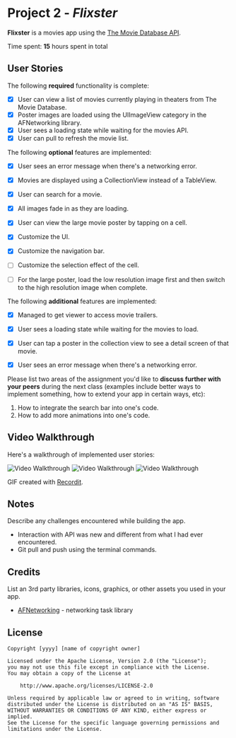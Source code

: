 # Project 2 - *Flixster*

**Flixster** is a movies app using the [The Movie Database API](http://docs.themoviedb.apiary.io/#).

Time spent: **15** hours spent in total

## User Stories

The following **required** functionality is complete:

- [x] User can view a list of movies currently playing in theaters from The Movie Database.
- [x] Poster images are loaded using the UIImageView category in the AFNetworking library.
- [x] User sees a loading state while waiting for the movies API.
- [x] User can pull to refresh the movie list.

The following **optional** features are implemented:

- [x] User sees an error message when there's a networking error.
- [x] Movies are displayed using a CollectionView instead of a TableView.
- [x] User can search for a movie.
- [x] All images fade in as they are loading.
- [x] User can view the large movie poster by tapping on a cell.
- [x] Customize the UI.
- [x] Customize the navigation bar.
- [ ] Customize the selection effect of the cell.
- [ ] For the large poster, load the low resolution image first and then switch to the high resolution image when complete.


The following **additional** features are implemented:

- [x] Managed to get viewer to access movie trailers.
- [x] User sees a loading state while waiting for the movies to load.
- [x] User can tap a poster in the collection view to see a detail screen of that movie.
- [x] User sees an error message when there's a networking error.


Please list two areas of the assignment you'd like to **discuss further with your peers** during the next class (examples include better ways to implement something, how to extend your app in certain ways, etc):

1. How to integrate the search bar into one's code.
2. How to add more animations into one's code.

## Video Walkthrough

Here's a walkthrough of implemented user stories:

<img src='http://g.recordit.co/LzRmJ3vP7G.gif' title='Video Walkthrough' width='' alt='Video Walkthrough' />
<img src='http://g.recordit.co/QZx8XIy18C.gif' title='Video Walkthrough' width='' alt='Video Walkthrough' />
<img src='http://g.recordit.co/mNxqWwZ0XA.gif' title='Video Walkthrough' width='' alt='Video Walkthrough' />

GIF created with [Recordit](http://recordit.co/).

## Notes

Describe any challenges encountered while building the app.
- Interaction with API was new and different from what I had ever encountered.
- Git pull and push using the terminal commands.

## Credits

List an 3rd party libraries, icons, graphics, or other assets you used in your app.

- [AFNetworking](https://github.com/AFNetworking/AFNetworking) - networking task library

## License

    Copyright [yyyy] [name of copyright owner]

    Licensed under the Apache License, Version 2.0 (the "License");
    you may not use this file except in compliance with the License.
    You may obtain a copy of the License at

        http://www.apache.org/licenses/LICENSE-2.0

    Unless required by applicable law or agreed to in writing, software
    distributed under the License is distributed on an "AS IS" BASIS,
    WITHOUT WARRANTIES OR CONDITIONS OF ANY KIND, either express or implied.
    See the License for the specific language governing permissions and
    limitations under the License.

